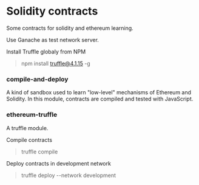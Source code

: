 # Solidity contracts

Some contracts for solidity and ethereum learning.

Use Ganache as test network server.

Install Truffle globaly from NPM
> npm install truffle@4.1.15 -g


### compile-and-deploy
A kind of sandbox used to learn "low-level" mechanisms of Ethereum and Solidity. In this module, contracts are compiled and tested with JavaScript.

### ethereum-truffle
A truffle module.

Compile contracts
> truffle compile

Deploy contracts in development network
> truffle deploy --network development